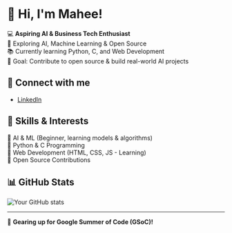 # 👋 Hi, I'm Mahee! 

💻 **Aspiring AI & Business Tech Enthusiast**  
🚀 Exploring AI, Machine Learning & Open Source  
📚 Currently learning Python, C, and Web Development  
🎯 Goal: Contribute to open source & build real-world AI projects  

## 🔗 Connect with me
- [LinkedIn]([https://linkedin.com/in/your-profile](https://www.linkedin.com/in/mahee-tibrewal-6a7575330?utm_source=share&utm_campaign=share_via&utm_content=profile&utm_medium=ios_app))   

## 🚀 Skills & Interests  
🔹 AI & ML (Beginner, learning models & algorithms)  
🔹 Python & C Programming  
🔹 Web Development (HTML, CSS, JS - Learning)  
🔹 Open Source Contributions  

## 📊 GitHub Stats  
![Your GitHub stats](https://github-readme-stats.vercel.app/api?username=Mahee009&show_icons=true&theme=radical)  

---
🌱 **Gearing up for Google Summer of Code (GSoC)!**  
